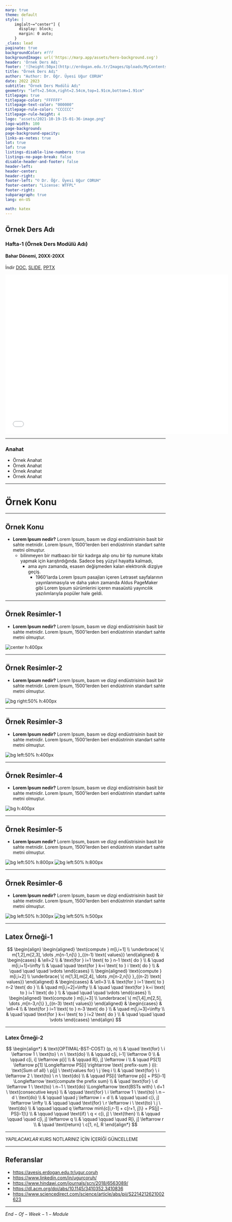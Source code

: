 ```yaml
---
marp: true
theme: default
style: |
    img[alt~="center"] {
      display: block;
      margin: 0 auto;
    }
_class: lead
paginate: true
backgroundColor: #fff 
backgroundImage: url('https://marp.app/assets/hero-background.svg')
header: 'Örnek Ders Adı'
footer: '![height:50px](http://erdogan.edu.tr/Images/Uploads/MyContents/L_379-20170718142719217230.jpg) RTEU CE204 Hafta-1'
title: "Örnek Ders Adı"
author: "Author: Dr. Öğr. Üyesi Uğur CORUH"
date: 2022 2023
subtitle: "Örnek Ders Modülü Adı"
geometry: "left=2.54cm,right=2.54cm,top=1.91cm,bottom=1.91cm"
titlepage: true
titlepage-color: "FFFFFF"
titlepage-text-color: "000000"
titlepage-rule-color: "CCCCCC"
titlepage-rule-height: 4
logo: "assets/2021-10-19-15-01-36-image.png"
logo-width: 100 
page-background:
page-background-opacity:
links-as-notes: true
lot: true
lof: true
listings-disable-line-numbers: true
listings-no-page-break: false
disable-header-and-footer: false
header-left:
header-center:
header-right:
footer-left: "© Dr. Öğr. Üyesi Uğur CORUH"
footer-center: "License: WTFPL"
footer-right:
subparagraph: true
lang: en-US 

math: katex
---
```


<!-- _backgroundColor: aquq -->

<!-- _color: purple -->

<!-- paginate: false -->

## Örnek Ders Adı

### Hafta-1 (Örnek Ders Modülü Adı)

#### Bahar Dönemi, 20XX-20XX

İndir [DOC](week-1.tr.md_doc.pdf), [SLIDE](week-1.tr.md_slide.pdf), [PPTX](week-1.tr.md_slide.pptx)

<iframe width=700, height=500 frameBorder=0 src="../week-1.tr.md_slide.html"></iframe>

---

<!-- paginate: true -->

### Anahat

- Örnek Anahat
- Örnek Anahat
- Örnek Anahat
- Örnek Anahat

---

# **Örnek Konu**

---

## Örnek Konu

- **Lorem Ipsum nedir?**
Lorem Ipsum, basım ve dizgi endüstrisinin basit bir sahte metnidir. Lorem Ipsum, 1500'lerden beri endüstrinin standart sahte metni olmuştur.
   - bilinmeyen bir matbaacı bir tür kadırga alıp onu bir tip numune kitabı yapmak için karıştırdığında. Sadece beş yüzyıl hayatta kalmadı,
     - ama aynı zamanda, esasen değişmeden kalan elektronik dizgiye geçiş.
       - 1960'larda Lorem Ipsum pasajları içeren Letraset sayfalarının yayınlanmasıyla ve daha yakın zamanda Aldus PageMaker gibi Lorem Ipsum sürümlerini içeren masaüstü yayıncılık yazılımlarıyla popüler hale geldi.
---

## Örnek Resimler-1

- **Lorem Ipsum nedir?**
Lorem Ipsum, basım ve dizgi endüstrisinin basit bir sahte metnidir. Lorem Ipsum, 1500'lerden beri endüstrinin standart sahte metni olmuştur.

![center h:400px](assets/sample-1.png)

---

## Örnek Resimler-2

- **Lorem Ipsum nedir?**
Lorem Ipsum, basım ve dizgi endüstrisinin basit bir sahte metnidir. Lorem Ipsum, 1500'lerden beri endüstrinin standart sahte metni olmuştur.

![bg right:50% h:400px](assets/sample-1.png)

---

## Örnek Resimler-3

- **Lorem Ipsum nedir?**
Lorem Ipsum, basım ve dizgi endüstrisinin basit bir sahte metnidir. Lorem Ipsum, 1500'lerden beri endüstrinin standart sahte metni olmuştur.

![bg left:50% h:400px](assets/sample-1.png)

---

## Örnek Resimler-4

- **Lorem Ipsum nedir?**
Lorem Ipsum, basım ve dizgi endüstrisinin basit bir sahte metnidir. Lorem Ipsum, 1500'lerden beri endüstrinin standart sahte metni olmuştur.

![bg h:400px](assets/sample-1.png)

---

## Örnek Resimler-5

- **Lorem Ipsum nedir?**
Lorem Ipsum, basım ve dizgi endüstrisinin basit bir sahte metnidir. Lorem Ipsum, 1500'lerden beri endüstrinin standart sahte metni olmuştur.

![bg left:50% h:800px](assets/sample-1.png)
![bg left:50% h:800px](assets/sample-2.png)

---

## Örnek Resimler-6

- **Lorem Ipsum nedir?**
Lorem Ipsum, basım ve dizgi endüstrisinin basit bir sahte metnidir. Lorem Ipsum, 1500'lerden beri endüstrinin standart sahte metni olmuştur.

![bg left:50% h:300px](assets/sample-1.png)
![bg left:50% h:500px](assets/sample-2.png)

---

##  Latex Örneği-1

$$
\begin{align}
  \begin{aligned}
  \text{compute } m[i,i+1] \\
  \underbrace{ \{ m[1,2],m[2,3], \dots ,m[n-1,n]\} }_{(n-1) \text{ values}}
  \end{aligned}
    & \begin{cases}
    & \ell=2  \\
    & \text{for } i=1 \text{ to } n-1 \text{ do } \\
    & \quad m[i,i+1]=\infty \\
    & \quad \quad \text{for } k=i \text{ to } i \text{ do } \\
    &  \quad \quad \quad \vdots
    \end{cases} \\
  \begin{aligned}
  \text{compute } m[i,i+2] \\
  \underbrace{ \{ m[1,3],m[2,4], \dots ,m[n-2,n]\} }_{(n-2) \text{ values}}
  \end{aligned}
    & \begin{cases}
    & \ell=3  \\
    & \text{for } i=1 \text{ to } n-2 \text{ do } \\
    & \quad m[i,i+2]=\infty \\
    & \quad \quad \text{for } k=i \text{ to } i+1 \text{ do } \\
    & \quad \quad \quad \vdots
    \end{cases} \\
  \begin{aligned}
  \text{compute } m[i,i+3] \\
  \underbrace{ \{ m[1,4],m[2,5], \dots ,m[n-3,n]\} }_{(n-3) \text{ values}}
    \end{aligned}
    & \begin{cases}
    & \ell=4  \\
    & \text{for } i=1 \text{ to } n-3 \text{ do } \\
    & \quad m[i,i+3]=\infty \\
    & \quad \quad \text{for } k=i \text{ to } i+2 \text{ do } \\
    & \quad \quad \quad \vdots
    \end{cases}
\end{align}
$$

---

### Latex Örneği-2

$$
\begin{align*}
& \text{OPTIMAL-BST-COST} (p, n) \\
& \quad \text{for} \ i \leftarrow 1 \ \text{to} \ n \ \text{do} \\
& \qquad c[i, i-1] \leftarrow 0 \\
& \qquad c[i, i] \leftarrow p[i] \\
& \qquad R[i, j] \leftarrow i \\
& \quad PS[1] \leftarrow p[1] \Longleftarrow PS[i] \rightarrow  \text{ prefix-sum } (i): \text{Sum of all} \ p[j] \ \text{values for}  \ j \leq i
 \\
& \quad \text{for} \ i \leftarrow 2 \ \text{to} \ n \ \text{do} \\
& \qquad PS[i] \leftarrow p[i] + PS[i-1]  \Longleftarrow  \text{compute the prefix sum} \\
& \quad \text{for} \ d \leftarrow 1 \ \text{to} \ n−1 \ \text{do}   \Longleftarrow  \text{BSTs with} \ d+1 \ \text{consecutive keys} \\
& \qquad \text{for} \  i \leftarrow 1 \ \text{to} \ n – d \ \text{do} \\
& \qquad \quad j \leftarrow i + d \\
& \qquad \quad c[i, j] \leftarrow \infty \\
& \qquad \quad \text{for} \ r \leftarrow i \ \text{to} \ j \ \text{do} \\
& \qquad \qquad q \leftarrow min\{c[i,r-1] + c[r+1, j]\} +  PS[j] – PS[i-1]\} \\
& \qquad \qquad \text{if} \ q < c[i, j] \ \text{then} \\
& \qquad \qquad \quad c[i, j]  \leftarrow q \\
& \qquad \qquad \quad R[i, j] \leftarrow r \\
& \quad \text{return} \ c[1, n], R
\end{align*}
$$

---

*YAPILACAKLAR* KURS NOTLARINIZ İÇİN İÇERİĞİ GÜNCELLEME

--- 

## Referanslar

- https://avesis.erdogan.edu.tr/ugur.coruh
- https://www.linkedin.com/in/ugurcoruh/
- https://www.hindawi.com/journals/scn/2018/6563089/ 
- https://dl.acm.org/doi/abs/10.1145/3410352.3410836
- https://www.sciencedirect.com/science/article/abs/pii/S2214212621002623 


---

$End-Of-Week-1-Module$
